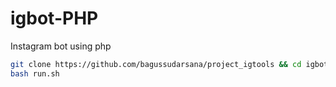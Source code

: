 # igbot-PHP
Instagram bot using php

```sh
git clone https://github.com/bagussudarsana/project_igtools && cd igbot
bash run.sh
```
